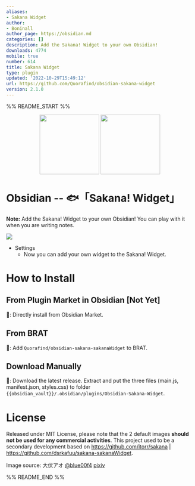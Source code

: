 ```yaml
---
aliases:
- Sakana Widget
author:
- Boninall
author_page: https://obsidian.md
categories: []
description: Add the Sakana! Widget to your own Obsidian!
downloads: 4774
mobile: true
number: 614
title: Sakana Widget
type: plugin
updated: '2022-10-29T15:49:12'
url: https://github.com/Quorafind/obsidian-sakana-widget
version: 2.1.0
---
```


%% README_START %%

<p align="center">
<img src="https://raw.githubusercontent.com/dsrkafuu/sakana-widget/main/src/characters/chisato.png" height="160px">
<img src="https://raw.githubusercontent.com/dsrkafuu/sakana-widget/main/src/characters/takina.png" height="160px">
</p>

# Obsidian -- 🐟「Sakana! Widget」

**Note:** Add the Sakana! Widget to your own Obsidian! You can play with it when you are writing notes.

![](https://raw.githubusercontent.com/Quorafind/obsidian-sakana-widget/master/media/sakanaGif.gif)

- Settings
  - Now you can add your own widget to the Sakana! Widget.

# How to Install

## From Plugin Market in Obsidian [Not Yet]

💜: Directly install from Obsidian Market.

## From BRAT

🚗: Add `Quorafind/obsidian-sakana-sakanaWidget` to BRAT.

## Download Manually

🚚: Download the latest release. Extract and put the three files (main.js, manifest.json, styles.css) to folder `{{obsidian_vault}}/.obsidian/plugins/Obsidian-Sakana-Widget`.

# License

Released under MIT License, please note that the 2 default images **should not be used for any commercial activities**. This project used to be a secondary development based on https://github.com/itorr/sakana | https://github.com/dsrkafuu/sakana-sakanaWidget.

Image source: 大伏アオ [@blue00f4](https://twitter.com/blue00f4) [pixiv](https://pixiv.me/aoiroblue1340)


%% README_END %%
